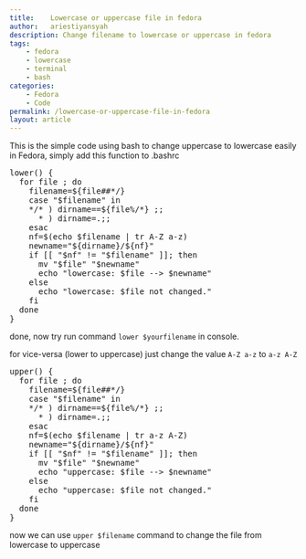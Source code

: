 ```yaml
---
title:    Lowercase or uppercase file in fedora
author:   ariestiyansyah
description: Change filename to lowercase or uppercase in fedora
tags:
    - fedora
    - lowercase
    - terminal
    - bash
categories:
    - Fedora
    - Code
permalink: /lowercase-or-uppercase-file-in-fedora
layout: article
---
```


This is the simple code using bash to change uppercase to lowercase easily in
Fedora, simply add this function to .bashrc 

<pre>
lower() {
  for file ; do
    filename=${file##*/}
    case "$filename" in
    */* ) dirname==${file%/*} ;;
      * ) dirname=.;;
    esac
    nf=$(echo $filename | tr A-Z a-z)
    newname="${dirname}/${nf}"
    if [[ "$nf" != "$filename" ]]; then
      mv "$file" "$newname"
      echo "lowercase: $file --> $newname"
    else
      echo "lowercase: $file not changed."
    fi
  done
}
</pre>

done, now try run command `lower $yourfilename` in console.

for vice-versa (lower to uppercase) just change the value `A-Z a-z` to `a-z A-Z`

<pre>
upper() {
  for file ; do
    filename=${file##*/}
    case "$filename" in
    */* ) dirname==${file%/*} ;;
      * ) dirname=.;;
    esac
    nf=$(echo $filename | tr a-z A-Z)
    newname="${dirname}/${nf}"
    if [[ "$nf" != "$filename" ]]; then
      mv "$file" "$newname"
      echo "uppercase: $file --> $newname"
    else
      echo "uppercase: $file not changed."
    fi
  done
}
</pre>

now we can use `upper $filename` command to change the file from lowercase to uppercase

